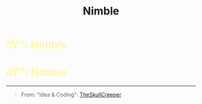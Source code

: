 ﻿---
lang: en-US
title: Nimble
prev: Necroview
next: Overclocked
---
# <font color=#fffaa6>ðŸ”‹ <b>Nimble</b></font> <Badge text="Helpful" type="tip" vertical="middle"/>
# <font color=#fffaa6>ðŸ”‹ <b>Nimble</b></font> <Badge text="Helpful" type="tip" vertical="middle"/>
---

> From: "Idea & Coding": [TheSkullCreeper](https://github.com/Loonie-Toons/)

